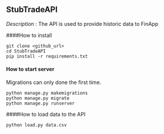 ## StubTradeAPI
*Description* : The API is used to provide historic data to FinApp

####How to install
```
git clone <github_url>
cd StubTradeAPI
pip install -r requirements.txt
```

#### How to start server
Migrations can only done the first time. 
```
python manage.py makemigrations
python manage.py migrate
python manage.py runserver
```

####How to load data to the API

```
python load.py data.csv
```
